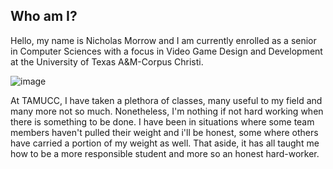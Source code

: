 ## Who am I?

   Hello, my name is Nicholas Morrow and I am currently enrolled as a senior in Computer Sciences with a focus in Video Game Design and Development at the University of Texas A&M-Corpus Christi.
   
 
 ![image](https://user-images.githubusercontent.com/75332276/100813467-064b2180-3405-11eb-8227-5ff93b70c4e7.png)
 
 
 At TAMUCC, I have taken a plethora of classes, many useful to my field and many more not so much. Nonetheless, I'm nothing if not hard working when there is something to be done. I have been in situations where some team members haven't pulled their weight and i'll be honest, some where others have carried a portion of my weight as well. That aside, it has all taught me how to be a more responsible student and more so an honest hard-worker.

